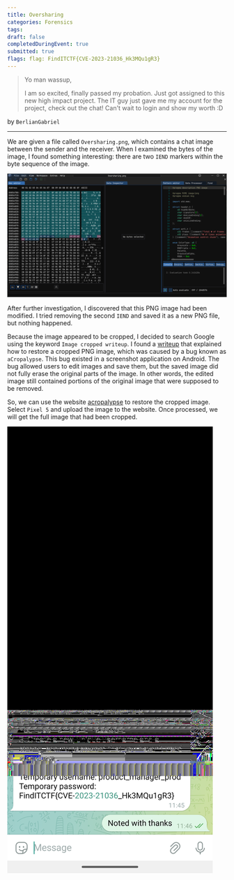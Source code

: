 ```yaml
---
title: Oversharing
categories: Forensics
tags: 
draft: false
completedDuringEvent: true
submitted: true
flags: flag: FindITCTF{CVE-2023-21036_Hk3MQu1gR3}
---
```

> Yo man wassup,
>
> I am so excited, finally passed my probation. Just got assigned to this new high impact project. The IT guy just gave me my account for the project, check out the chat! Can't wait to login and show my worth :D

by `BerlianGabriel`

---

We are given a file called `Oversharing.png`, which contains a chat image between the sender and the receiver. When I examined the bytes of the image, I found something interesting: there are two `IEND` markers within the byte sequence of the image.

![alt text](image.png)

After further investigation, I discovered that this PNG image had been modified. I tried removing the second `IEND` and saved it as a new PNG file, but nothing happened.

Because the image appeared to be cropped, I decided to search Google using the keyword `Image cropped writeup`. I found a [writeup](https://ctftime.org/writeup/37176) that explained how to restore a cropped PNG image, which was caused by a bug known as `aCropalypse`. This bug existed in a screenshot application on Android. The bug allowed users to edit images and save them, but the saved image did not fully erase the original parts of the image. In other words, the edited image still contained portions of the original image that were supposed to be removed.

So, we can use the website [acropalypse](https://acropalypse.app/) to restore the cropped image. Select `Pixel 5` and upload the image to the website. Once processed, we will get the full image that had been cropped.

![f1d04039-de88-4728-9659-7ccc97d2712b](f1d04039-de88-4728-9659-7ccc97d2712b.png)
